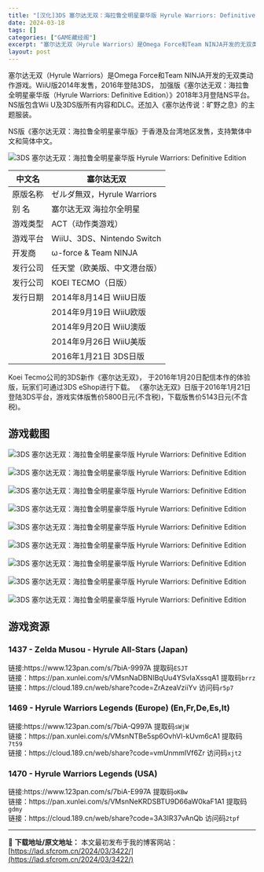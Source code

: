 ```yaml
---
title: "[汉化]3DS 塞尔达无双：海拉鲁全明星豪华版 Hyrule Warriors: Definitive Edition 免费下载"
date: 2024-03-18
tags: []
categories: ["GAME藏经阁"]
excerpt: "塞尔达无双（Hyrule Warriors）是Omega Force和Team NINJA开发的无双类动作游戏。WiiU版2014年发售，2016年登陆3DS， 加强版《塞尔达无双：海拉鲁全明星豪华版（Hyrule Warriors: Definitive Edition）》2018年3月登陆NS平&hellip;"
layout: post
---
```


 <div><ul>   <ul>    </ul> </ul> </div><p>塞尔达无双（Hyrule Warriors）是Omega Force和Team NINJA开发的无双类动作游戏。WiiU版2014年发售，2016年登陆3DS，   加强版《塞尔达无双：海拉鲁全明星豪华版（Hyrule Warriors: Definitive Edition）》2018年3月登陆NS平台。NS版包含Wii U及3DS版所有内容和DLC。还加入《塞尔达传说：旷野之息》的主题服装。</p><p>NS版《塞尔达无双：海拉鲁全明星豪华版》于香港及台湾地区发售，支持繁体中文和简体中文。</p><p><img src="https://lad.sfcrom.cn/wp-content/uploads/2024/01/20240121_65acc552efacd.jpg" title="3DS 塞尔达无双 海拉鲁群星集结" alt="3DS 塞尔达无双：海拉鲁全明星豪华版 Hyrule Warriors: Definitive Edition" style="display:block; margin-left:auto; margin-right:auto;"></p><table><thead><tr><th>中文名</th><th>塞尔达无双</th></tr></thead><tbody><tr><td>原版名称</td><td>ゼルダ無双，Hyrule Warriors</td></tr><tr><td>别    名</td><td>塞尔达无双 海拉尔全明星</td></tr><tr><td>游戏类型</td><td>ACT（动作类游戏）</td></tr><tr><td>游戏平台</td><td>WiiU、3DS、Nintendo Switch</td></tr><tr><td>开发商</td><td>ω-force & Team NINJA</td></tr><tr><td>发行公司</td><td>任天堂（欧美版、中文港台版）</td></tr><tr><td>发行公司</td><td>KOEI TECMO（日版）</td></tr><tr><td>发行日期</td><td>2014年8月14日 WiiU日版</td></tr><tr><td> </td><td>2014年9月19日 WiiU欧版</td></tr><tr><td> </td><td>2014年9月20日 WiiU澳版</td></tr><tr><td> </td><td>2014年9月26日 WiiU美版</td></tr><tr><td> </td><td>2016年1月21日 3DS日版</td></tr></tbody></table><p>Koei Tecmo公司的3DS新作《塞尔达无双》， 于2016年1月20日配信本作的体验版，玩家们可通过3DS eShop进行下载。 《塞尔达无双》日版于2016年1月21日登陆3DS平台，游戏实体版售价5800日元(不含税)，下载版售价5143日元(不含税)。</p><a name="ci_title0" ></a><h2>游戏截图</h2><p><img src="https://lad.sfcrom.cn/wp-content/uploads/2024/01/20240121_65acc5532b356.jpg" title="3DS 塞尔达无双 海拉尔全明星游戏截图" alt="3DS 塞尔达无双：海拉鲁全明星豪华版 Hyrule Warriors: Definitive Edition" style="display:block; margin-left:auto; margin-right:auto;"><br><img src="https://lad.sfcrom.cn/wp-content/uploads/2024/01/20240121_65acc55350aec.jpg" title="3DS 塞尔达无双 海拉尔全明星游戏截图" alt="3DS 塞尔达无双：海拉鲁全明星豪华版 Hyrule Warriors: Definitive Edition" style="display:block; margin-left:auto; margin-right:auto;"><br><img src="https://lad.sfcrom.cn/wp-content/uploads/2024/01/20240121_65acc5537334c.jpg" title="3DS 塞尔达无双 海拉尔全明星游戏截图" alt="3DS 塞尔达无双：海拉鲁全明星豪华版 Hyrule Warriors: Definitive Edition" style="display:block; margin-left:auto; margin-right:auto;"><br><img src="https://lad.sfcrom.cn/wp-content/uploads/2024/01/20240121_65acc553927de.jpg" title="3DS 塞尔达无双 海拉尔全明星游戏截图" alt="3DS 塞尔达无双：海拉鲁全明星豪华版 Hyrule Warriors: Definitive Edition" style="display:block; margin-left:auto; margin-right:auto;"><br><img src="https://lad.sfcrom.cn/wp-content/uploads/2024/01/20240121_65acc553bb3ab.jpg" title="3DS 塞尔达无双 海拉尔全明星游戏截图" alt="3DS 塞尔达无双：海拉鲁全明星豪华版 Hyrule Warriors: Definitive Edition" style="display:block; margin-left:auto; margin-right:auto;"><br><img src="https://lad.sfcrom.cn/wp-content/uploads/2024/01/20240121_65acc553db9b0.jpg" title="3DS 塞尔达无双 海拉尔全明星游戏截图" alt="3DS 塞尔达无双：海拉鲁全明星豪华版 Hyrule Warriors: Definitive Edition" style="display:block; margin-left:auto; margin-right:auto;"><br><img src="https://lad.sfcrom.cn/wp-content/uploads/2024/01/20240121_65acc55406e0b.jpg" title="3DS 塞尔达无双 海拉鲁群星集结游戏截图" alt="3DS 塞尔达无双：海拉鲁全明星豪华版 Hyrule Warriors: Definitive Edition" style="display:block; margin-left:auto; margin-right:auto;"><br><img src="https://lad.sfcrom.cn/wp-content/uploads/2024/01/20240121_65acc55427e50.jpg" title="3DS 塞尔达无双 海拉鲁群星集结游戏截图" alt="3DS 塞尔达无双：海拉鲁全明星豪华版 Hyrule Warriors: Definitive Edition" style="display:block; margin-left:auto; margin-right:auto;"><br><img src="https://lad.sfcrom.cn/wp-content/uploads/2024/01/20240121_65acc55443cf0.jpg" title="3DS 塞尔达无双 海拉鲁群星集结游戏截图" alt="3DS 塞尔达无双：海拉鲁全明星豪华版 Hyrule Warriors: Definitive Edition" style="display:block; margin-left:auto; margin-right:auto;"></p><a name="ci_title1" ></a><h2>游戏资源</h2><a name="ci_title2" ></a><h3>1437 - Zelda Musou - Hyrule All-Stars (Japan)</h3><p>链接:https://www.123pan.com/s/7biA-9997A 提取码<code>ESJT</code><br>链接：https://pan.xunlei.com/s/VMsnNaDBNIBqUu4YSvIaXssqA1 提取码<code>brrz</code><br>链接：https://cloud.189.cn/web/share?code=ZrAzeaVziiYv 访问码<code>r5p7</code></p><a name="ci_title3" ></a><h3>1469 - Hyrule Warriors Legends (Europe) (En,Fr,De,Es,It)</h3><p>链接:https://www.123pan.com/s/7biA-Q997A 提取码<code>sWjW</code><br>链接：https://pan.xunlei.com/s/VMsnNTBe5sp6OvhVI-kUvm6cA1 提取码<code>7t59</code><br>链接：https://cloud.189.cn/web/share?code=vmUnmmIVf6Zr 访问码<code>xjt2</code></p><a name="ci_title4" ></a><h3>1470 - Hyrule Warriors Legends (USA)</h3><p>链接:https://www.123pan.com/s/7biA-E997A 提取码<code>oKBw</code><br>链接：https://pan.xunlei.com/s/VMsnNeKRDSBTU9D66aW0kaF1A1 提取码<code>gdmy</code><br>链接：https://cloud.189.cn/web/share?code=3A3IR37vAnQb 访问码<code>2tpf</code></p> </div> 

---
📖 **下载地址/原文地址：** 本文最初发布于我的博客网站：[https://lad.sfcrom.cn/2024/03/3422/](https://lad.sfcrom.cn/2024/03/3422/)
